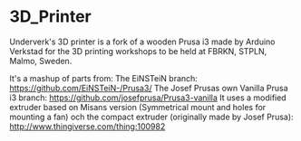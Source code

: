 3D_Printer
==========

Underverk's 3D printer is a fork of a wooden Prusa i3 made by Arduino Verkstad for the 3D printing workshops to be held at FBRKN, STPLN, Malmo, Sweden.

It's a mashup of parts from:
The EiNSTeiN branch: https://github.com/EiNSTeiN-/Prusa3/
The Josef Prusas own Vanilla Prusa i3 branch: https://github.com/josefprusa/Prusa3-vanilla
It uses a modified extruder based on Misans version (Symmetrical mount and holes for mounting a fan) och the compact extruder (originally made by Josef Prusa): http://www.thingiverse.com/thing:100982

